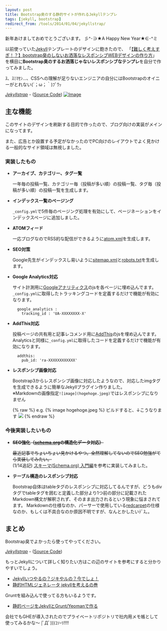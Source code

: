 ```yaml
---
layout: post
title: Bootstrap臭のする静的サイトが作れるJekyllテンプレ
tags: [jekyll, bootstrap]
redirect_from: /tools/2014/01/04/jekyllstrap/
---
```


新年あけましておめでとうございます。 彡^･∋★A Happy New Year★∈･^ミ

以前使っていた[Jekyll][jekyll]テンプレートのデザインに飽きたので、
「[【難しく考えすぎ！？】bootstrap臭のしないお洒落なレスポンシブWEBデザインの作り方](http://megane84.com/blog/2013/12/25/post-2682/)」
を横目に**Bootstrap臭のするお洒落じゃないレスポンシブなテンプレ**を自分で作ってみました。

ｽ、ｽﾐﾏｾﾝ…、CSSへの理解が足りないエンジニアの自分にはBootstrapのオイニーがとれない(´；ω；｀)ﾌﾞﾜｯ

*[Jekyllstrap][jekyllstrap]* - ([Source Code][jekyllstrap-github])
<a href="http://ogaclejapan.github.io/jekyllstrap/">
![Image](https://www.googledrive.com/host/0B30bERhjS_icVDU0ZEpTdXhaOXM)
</a>


## 主な機能

このサイトのデザインを刷新する目的で作ったので、ブログ向けの実装がメインになってます。  

また、広告とか設置する予定がなかったのでPC向けのレイアウトでよく見かける一般的なサイド領域は無視しました。

### 実装したもの

* **アーカイブ、カテゴリー、タグ一覧**

  一年毎の投稿一覧、カテゴリー毎（投稿が多い順）の投稿一覧、タグ毎（投稿が多い順）の投稿一覧を生成します。  

* **インデックス一覧のページング**

  `_config.yml`で5件毎のページング処理を有効にして、ページネーションをインデックスページに追加しました。

* **ATOMフィード**

  一応ブログなのでRSS的な配信ができるように[atom.xml][atom-feed]を生成します。

* **SEO対策**

    Google先生がインデックスし易いように[sitemap.xml][seo-sitemap]と[robots.txt][seo-robots]を生成します。

* **Google Analytics対応**

    サイト計測用に[Googleアナリティクス][ga]のjsを各ページに埋め込んでます。
    `_config.yml`に取得したトラッキングコードを定義するだけで機能が有効になります。

        google_analytics :
          tracking_id : 'UA-XXXXXXXX-X'

* **AddThis対応**

    投稿ページの共有用と記事レコメンド用に[AddThis][addthis]のjsを埋め込んでます。  
    Analyticsと同様に`_config.yml`に取得したコードを定義するだけで機能が有効になります。

        addthis:
          pub_id: 'ra-XXXXXXXXXXXX'

* **レスポンシブ画像対応**

    Bootstrap3からレスポンシブ画像に対応したようなので、対応したimgタグを生成できるように簡単なJekyllプラグイン作りました。  
    ※Markdownの画像指定`![image](hogehoge.jpeg)`ではレスポンシブになりません

    {% raw %}
        e.g. {% image hogehoge.jpeg %}
        ビルドすると、↓こうなります
        <img src="hogehoge.jpeg" class="img-responsive">
    {% endraw %}


### 今後実装したいもの

* ~~**SEO強化（[schema.org][schema-org]の構造化データ対応）**~~

    ~~最近記事でちょいちょい見かけるやつ。全然理解してないのでSEO勉強がてら実装してみたい。~~  
    (1/14追記) [スキーマ(Schema.org) 入門編][ref-schema]を参考に実装してみました。

* **テーブル構造のレスポンシブ対応**

    Bootstrap自体はtableタグのレスポンシブに対応してるんですが、どうもdivタグでtableタグを囲むと定義した部分より1つ前の部分に記載されたMarkdown構文が解釈されず、そのまま出力されるという現象に悩まされてます。
    Markdownの仕様なのか、パーサーで使用している[redcarpet][redcarpet]の仕様なのか、もしくは不具合なのか原因不明ですが、なんとかしたいﾃﾞｽ。。


## まとめ

Bootstrap臭でよかったら使ってやってください。

*[Jekyllstrap][jekyllstrap]* - ([Source Code][jekyllstrap-github])

もっとJekyllについて詳しく知りたい方はこの辺のサイトを参考にすると分かりやすいでしょう。

* [Jekyllいつやるの？ジキやルの？今でしょ！][ref-jekyll-about1]
* [静的HTMLジェネレータ jekyllを考えるの巻][ref-jekyll-about2]

Gruntを組み込んで使ってる方もいるようです。

* [静的ページをJekyllとGrunt/Yeomanで作る][ref-jekyll-about3]


会社でもGHEが導入されたのでプライベートリポジトリで社内用メモ帳として使ってみるかな〜
|ﾟДﾟ)))ｺｿｰﾘ!!!!

[jekyllstrap]: http://ogaclejapan.github.io/jekyllstrap/
[jekyllstrap-github]: https://github.com/ogaclejapan/jekyllstrap
[jekyll]: http://jekyllrb.com/
[atom-feed]: http://ja.wikipedia.org/wiki/Atom
[seo-sitemap]: http://holy-seo.net/blog/seo/sitemap-sml-method-described-merit/
[seo-robots]: http://bazubu.com/robots-txt-16678.html
[ga]: http://www.google.co.jp/intl/ja/analytics/
[addthis]: https://www.addthis.com/get/smart-layers
[schema-org]: http://tech.naver.jp/blog/?p=1038
[redcarpet]: https://github.com/vmg/redcarpet
[ref-jekyll-about1]: http://melborne.github.io/2013/05/20/now-the-time-to-start-jekyll/
[ref-jekyll-about2]: http://meusonho41.com/blog/?p=474
[ref-jekyll-about3]: http://qiita.com/shoito/items/5dad6e715d4e4d49e752
[ref-schema]: http://omotan.com/web/seo/schema-entering.html
